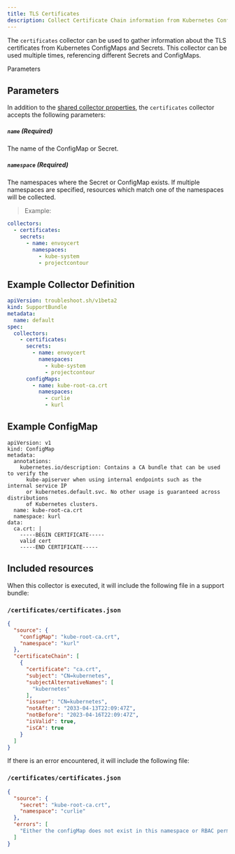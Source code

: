```yaml
---
title: TLS Certificates
description: Collect Certificate Chain information from Kubernetes ConfigMaps and Secrets in collected output
---
```


The `certificates` collector can be used to gather information about the TLS certificates from Kubernetes ConfigMaps and Secrets. This collector can be used multiple times, referencing different Secrets and ConfigMaps.

Parameters

## Parameters

In addition to the [shared collector properties](https://troubleshoot.sh/docs/collect/collectors/#shared-properties), the `certificates` collector accepts the following parameters:

##### `name` (Required)

The name of the ConfigMap or Secret.

##### `namespace` (Required)

The namespaces where the Secret or ConfigMap exists. If multiple namespaces are specified, resources which match one of the namespaces will be collected.
> Example:
```yaml
collectors:
  - certificates: 
    secrets:
      - name: envoycert
        namespaces:
          - kube-system
          - projectcontour
```

## Example Collector Definition

```yaml
apiVersion: troubleshoot.sh/v1beta2
kind: SupportBundle
metadata:
  name: default
spec:
  collectors:
    - certificates: 
      secrets:
        - name: envoycert
          namespaces:
            - kube-system
            - projectcontour
      configMaps:
        - name: kube-root-ca.crt
          namespaces:
            - curlie
            - kurl
```

## Example ConfigMap

```
apiVersion: v1
kind: ConfigMap
metadata:
  annotations:
    kubernetes.io/description: Contains a CA bundle that can be used to verify the
      kube-apiserver when using internal endpoints such as the internal service IP
      or kubernetes.default.svc. No other usage is guaranteed across distributions
      of Kubernetes clusters.
  name: kube-root-ca.crt
  namespace: kurl
data:
  ca.crt: |
    -----BEGIN CERTIFICATE-----
    valid cert
    -----END CERTIFICATE-----
```

## Included resources

When this collector is executed, it will include the following file in a support bundle:

### `/certificates/certificates.json`

```json
{
  "source": {
    "configMap": "kube-root-ca.crt",
    "namespace": "kurl"
  },
  "certificateChain": [
    {
      "certificate": "ca.crt",
      "subject": "CN=kubernetes",
      "subjectAlternativeNames": [
        "kubernetes"
      ],
      "issuer": "CN=kubernetes",
      "notAfter": "2033-04-13T22:09:47Z",
      "notBefore": "2023-04-16T22:09:47Z",
      "isValid": true,
      "isCA": true
    }
  ]
}
```

If there is an error encountered, it will include the following file:

### `/certificates/certificates.json`

```json
{
  "source": {
    "secret": "kube-root-ca.crt",
    "namespace": "curlie"
  },
  "errors": [
    "Either the configMap does not exist in this namespace or RBAC permissions are preventing certificate collection"
  ]
}
```
